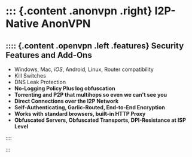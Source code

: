 ::: {.content .anonvpn .right}
I2P-Native AnonVPN
==================

:::: {.content .openvpn .left .features}
Security Features and Add-Ons
-----------------------------

  - Windows, Mac, *iOS*, Android, Linux, Router compatibility
  - Kill Switches
  - DNS Leak Protection
  - **No-Logging Policy Plus log obfuscation**
  - **Torrenting and P2P that multihops so even we can't see you**
  - **Direct Connections over the I2P Network**
  - **Self-Authenticating, Garlic-Routed, End-to-End Encryption**
  - **Works with standard browsers, built-in HTTP Proxy**
  - **Obfuscated Servers, Obfuscated Transports, DPI-Resistance at ISP Level**

::::

:::
